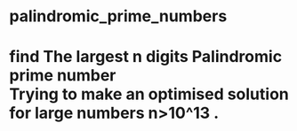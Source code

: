 # palindromic_prime_numbers

<h1>find The largest n digits Palindromic prime number<br>
Trying to make an optimised solution for large numbers n>10^13 . </h1>
